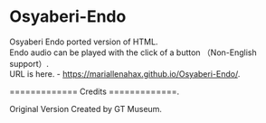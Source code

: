 # Osyaberi-Endo
Osyaberi Endo ported version of HTML.           
Endo audio can be played with the click of a button （Non-English support）.        
URL is here. - https://mariallenahax.github.io/Osyaberi-Endo/.       

============= 
Credits 
=============. 


Original Version Created by GT Museum.

